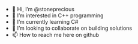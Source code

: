 - 👋 Hi, I’m @stoneprecious
- 👀 I’m interested in C++ programming 
- 🌱 I’m currently learning C#
- 💞️ I’m looking to collaborate on building solutions 
- 📫 How to reach me here on github 

<!---
stoneprecious/stoneprecious is a ✨ special ✨ repository because its `README.md` (this file) appears on your GitHub profile.
You can click the Preview link to take a look at your changes.
--->
